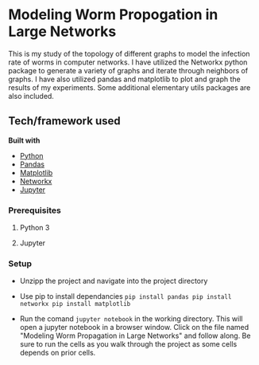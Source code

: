 # Modeling Worm Propogation in Large Networks
This is my study of the topology of different graphs to model the infection rate of worms in computer networks. I have utilized the Networkx python package to generate a variety of graphs and iterate through neighbors of graphs. I have also utilized pandas and matplotlib to plot and graph the results of my experiments. Some additional elementary utils packages are also included.
## Tech/framework used

<b>Built with</b>
- [Python](https://www.python.org/)
- [Pandas](https://pandas.pydata.org/)
- [Matplotlib](https://matplotlib.org/stable/index.html)
- [Networkx](https://networkx.org/)
- [Jupyter](https://jupyter.org/)

### Prerequisites
   1) Python 3

   2) Jupyter
   
### Setup
- Unzipp the project and navigate into the project directory

- Use pip to install dependancies
`pip install pandas
 pip install networkx
 pip install matplotlib`

- Run the comand `jupyter notebook` in the working directory. This will open a jupyter notebook in a browser window. Click on the file named "Modeling Worm Propagation in Large Networks" and follow along. Be sure to run the cells as you walk through the project as some cells depends on prior cells. 
